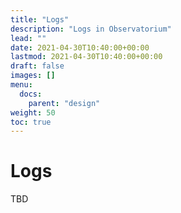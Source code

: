 ```yaml
---
title: "Logs"
description: "Logs in Observatorium"
lead: ""
date: 2021-04-30T10:40:00+00:00
lastmod: 2021-04-30T10:40:00+00:00
draft: false
images: []
menu:
  docs:
    parent: "design"
weight: 50
toc: true
---
```


# Logs

TBD

